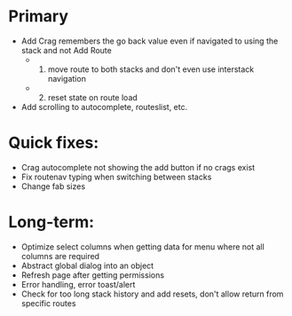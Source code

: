 # Primary

- Add Crag remembers the go back value even if navigated to using the stack and not Add Route
  - 1. move route to both stacks and don't even use interstack navigation
  - 2. reset state on route load
- Add scrolling to autocomplete, routeslist, etc.

# Quick fixes:

- Crag autocomplete not showing the add button if no crags exist
- Fix routenav typing when switching between stacks
- Change fab sizes

# Long-term:

- Optimize select columns when getting data for menu where not all columns are required
- Abstract global dialog into an object
- Refresh page after getting permissions
- Error handling, error toast/alert
- Check for too long stack history and add resets, don't allow return from specific routes
